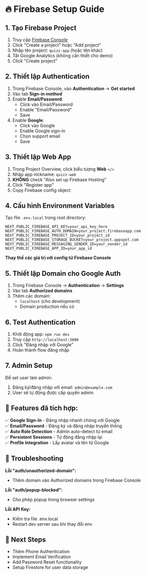# 🔥 Firebase Setup Guide

## 1. Tạo Firebase Project

1. Truy cập [Firebase Console](https://console.firebase.google.com/)
2. Click "Create a project" hoặc "Add project"
3. Nhập tên project: `quizz-app` (hoặc tên khác)
4. Tắt Google Analytics (không cần thiết cho demo)
5. Click "Create project"

## 2. Thiết lập Authentication

1. Trong Firebase Console, vào **Authentication** → **Get started**
2. Vào tab **Sign-in method**
3. Enable **Email/Password**:
   - Click vào Email/Password
   - Enable "Email/Password"
   - Save
4. Enable **Google**:
   - Click vào Google
   - Enable Google sign-in
   - Chọn support email
   - Save

## 3. Thiết lập Web App

1. Trong Project Overview, click biểu tượng **Web** `</>`
2. Nhập app nickname: `quizz-web`
3. **KHÔNG** check "Also set up Firebase Hosting"
4. Click "Register app"
5. Copy Firebase config object

## 4. Cấu hình Environment Variables

Tạo file `.env.local` trong root directory:

```env
NEXT_PUBLIC_FIREBASE_API_KEY=your_api_key_here
NEXT_PUBLIC_FIREBASE_AUTH_DOMAIN=your_project.firebaseapp.com
NEXT_PUBLIC_FIREBASE_PROJECT_ID=your_project_id
NEXT_PUBLIC_FIREBASE_STORAGE_BUCKET=your_project.appspot.com
NEXT_PUBLIC_FIREBASE_MESSAGING_SENDER_ID=your_sender_id
NEXT_PUBLIC_FIREBASE_APP_ID=your_app_id
```

**Thay thế các giá trị với config từ Firebase Console**

## 5. Thiết lập Domain cho Google Auth

1. Trong Firebase Console → **Authentication** → **Settings**
2. Vào tab **Authorized domains**
3. Thêm các domain:
   - `localhost` (cho development)
   - Domain production nếu có

## 6. Test Authentication

1. Khởi động app: `npm run dev`
2. Truy cập `http://localhost:3000`
3. Click "Đăng nhập với Google"
4. Hoàn thành flow đăng nhập

## 7. Admin Setup

Để set user làm admin:

1. Đăng ký/đăng nhập với email: `admin@example.com`
2. User sẽ tự động được cấp quyền admin

## 🎯 Features đã tích hợp:

✅ **Google Sign-In** - Đăng nhập nhanh chóng với Google  
✅ **Email/Password** - Đăng ký và đăng nhập truyền thống  
✅ **Auto Role Detection** - Admin auto-detect từ email  
✅ **Persistent Sessions** - Tự động đăng nhập lại  
✅ **Profile Integration** - Lấy avatar và tên từ Google  

## 🔧 Troubleshooting

**Lỗi "auth/unauthorized-domain":**
- Thêm domain vào Authorized domains trong Firebase Console

**Lỗi "auth/popup-blocked":**
- Cho phép popup trong browser settings

**Lỗi API Key:**
- Kiểm tra file .env.local
- Restart dev server sau khi thay đổi env

## 🚀 Next Steps

- Thêm Phone Authentication
- Implement Email Verification
- Add Password Reset functionality
- Setup Firestore for user data storage 